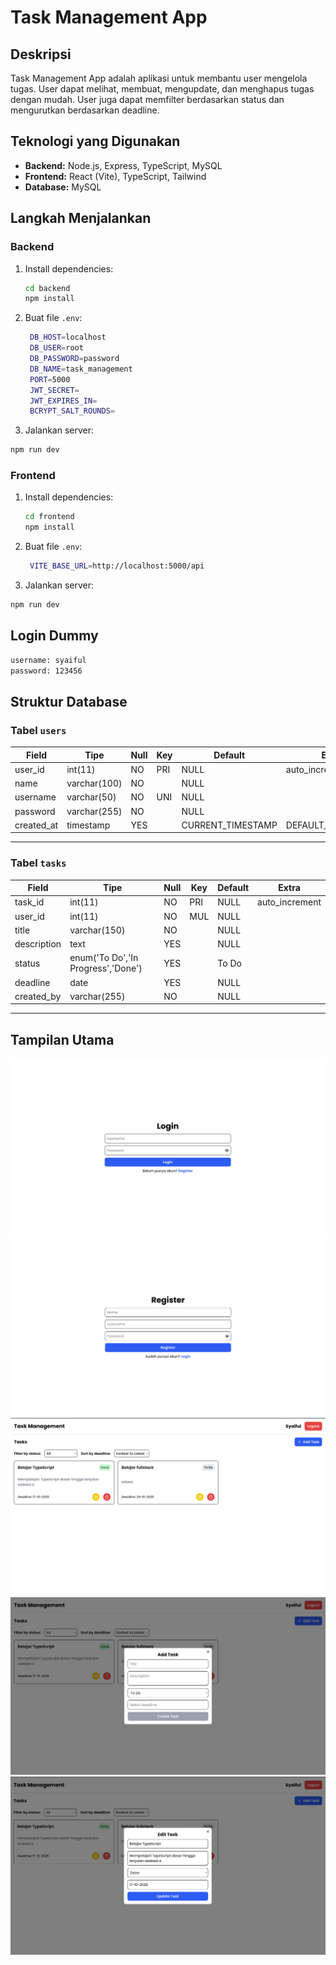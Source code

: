# Task Management App

## Deskripsi

Task Management App adalah aplikasi untuk membantu user mengelola tugas. User dapat melihat, membuat, mengupdate, dan menghapus tugas dengan mudah. User juga dapat memfilter berdasarkan status dan mengurutkan berdasarkan deadline.

## Teknologi yang Digunakan

- **Backend:** Node.js, Express, TypeScript, MySQL
- **Frontend:** React (Vite), TypeScript, Tailwind
- **Database:** MySQL

## Langkah Menjalankan

### Backend

1. Install dependencies:
   ```bash
   cd backend
   npm install
   ```
2. Buat file `.env`:
   ```bash
    DB_HOST=localhost
    DB_USER=root
    DB_PASSWORD=password
    DB_NAME=task_management
    PORT=5000
    JWT_SECRET=
    JWT_EXPIRES_IN=
    BCRYPT_SALT_ROUNDS=
   ```
3. Jalankan server:

```bash
npm run dev
```

### Frontend

1. Install dependencies:
   ```bash
   cd frontend
   npm install
   ```
2. Buat file `.env`:
   ```bash
    VITE_BASE_URL=http://localhost:5000/api
   ```
3. Jalankan server:

```bash
npm run dev
```

## Login Dummy

```bash
username: syaiful
password: 123456
```

## Struktur Database

### **Tabel `users`**

| Field      | Tipe         | Null | Key | Default           | Extra             |
| ---------- | ------------ | ---- | --- | ----------------- | ----------------- |
| user_id    | int(11)      | NO   | PRI | NULL              | auto_increment    |
| name       | varchar(100) | NO   |     | NULL              |                   |
| username   | varchar(50)  | NO   | UNI | NULL              |                   |
| password   | varchar(255) | NO   |     | NULL              |                   |
| created_at | timestamp    | YES  |     | CURRENT_TIMESTAMP | DEFAULT_GENERATED |

---

### **Tabel `tasks`**

| Field       | Tipe                               | Null | Key | Default | Extra          |
| ----------- | ---------------------------------- | ---- | --- | ------- | -------------- |
| task_id     | int(11)                            | NO   | PRI | NULL    | auto_increment |
| user_id     | int(11)                            | NO   | MUL | NULL    |                |
| title       | varchar(150)                       | NO   |     | NULL    |                |
| description | text                               | YES  |     | NULL    |                |
| status      | enum('To Do','In Progress','Done') | YES  |     | To Do   |                |
| deadline    | date                               | YES  |     | NULL    |                |
| created_by  | varchar(255)                       | NO   |     | NULL    |                |

---

## Tampilan Utama

![Login](./screenshots/login.png)
![Register](./screenshots/register.png)
![List tasks](./screenshots/list-tasks.png)
![Create task](./screenshots/create-task.png)
![Update task](./screenshots/update-task.png)
